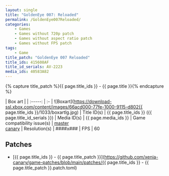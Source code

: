 ```yaml
---
layout: single
title: "GoldenEye 007: Reloaded"
permalink: /GoldenEye007Reloaded/
categories:
    - Games
    - Games without 720p patch
    - Games without aspect ratio patch
    - Games without FPS patch
tags:
    - Game
title_patch: "GoldenEye 007 Reloaded"
title_ids: 415608AF
title_id_serials: AV-2223
media_ids: 40583A82
---
```

{% capture title_patch %}{{ page.title_ids }} - {{ page.title }}{% endcapture %}

| Box art                     |
| :-----:                     | :-
| ![Boxart](https://download-ssl.xbox.com/content/images/66acd000-77fe-1000-9115-d802{{ page.title_ids }}/1033/boxartlg.jpg)
| Title ID(s)                 | {{ page.title_ids }} ({{ page.title_id_serials }})
| Media ID(s)                 | {{ page.media_ids }}
| Game compatibility issue(s) | [master](https://github.com/xenia-project/game-compatibility/issues/637)<br>[canary](https://github.com/xenia-canary/game-compatibility/issues/63)
| Resolution(s)               | ####x###
| FPS                         | 60

## Patches
* [{{ page.title_ids }} - {{ page.title_patch }}](https://github.com/xenia-canary/game-patches/blob/main/patches/{{ page.title_ids }} - {{ page.title_patch }}.patch.toml)
